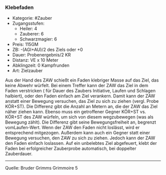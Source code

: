 ### Klebefaden

- Kategorie: #Zauber
- Zugangsstufen:
  - Heiler: 4
  - Zauberer: 6
  - Schwarzmagier: 6
- Preis: 115GM
- ZB: -(AGI+AU)/2 des Ziels oder +0
- Dauer: Probenergebnis/2 KR
- Distanz: VE x 10 Meter
- Abklingzeit: 0 Kampfrunden
- Art: Zielzauber

Aus der Hand des ZAW schießt ein Faden klebriger Masse auf das Ziel, das keine Abwehr würfelt. Bei einem Treffer kann der ZAW das Ziel in dem Faden verstricken ( für Dauer des Zaubers Initiative, Laufen und Schlagen halbiert), oder den Faden einfach am Ziel verankern. Damit kann der ZAW anstatt einer Bewegung versuchen, das Ziel zu sich zu ziehen (vergl. Probe KÖR+ST). Die Differenz gibt die Anzahl an Metern an, die der ZAW das Ziel näher ziehen kann. Ebenso muss ein getroffener Gegner KÖR+ST vs. KÖR+ST des ZAW würfeln, um sich von diesem wegzubewegen (was als Bewegung zählt). Die Differenz gibt seine Bewegungsfreiheit an, begrenzt vomLaufen-Wert. Wenn der ZAW den Faden nicht loslässt, wird er entsprechend mitgezogen. Außerdem kann auch ein Gegner statt einer Bewegung versuchen, den ZAW zu sich zu ziehen. Jedoch kann der ZAW den Faden einfach loslassen. Auf ein unbelebtes Ziel abgefeuert, klebt der Faden bei erfolgreicher Zauberprobe automatisch, bei doppelter Zauberdauer.

---

Quelle: Bruder Grimms Grimmoire 5
